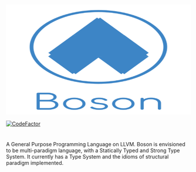<p align="center">
  <img  height="300" width="700" src="https://github.com/JagratPatkar/Boson/blob/main/img/Boson%20Logo.svg"/>
</p>

[![CodeFactor](https://www.codefactor.io/repository/github/jagratpatkar/boson/badge?s=264e875161537cb60ae22e8f2058a4539e74e267)](https://www.codefactor.io/repository/github/jagratpatkar/boson)

#
A General Purpose Programming Language on LLVM. Boson is envisioned to be multi-paradigm
language, with a Statically Typed and Strong Type System. It currently has a Type System 
and the idioms of structural paradigm implemented.

